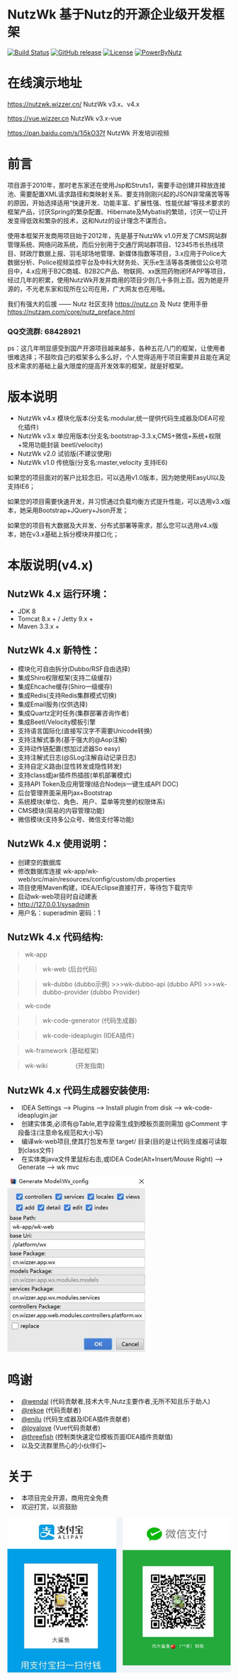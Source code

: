 NutzWk 基于Nutz的开源企业级开发框架
======

[![Build Status](https://travis-ci.org/Wizzercn/NutzWk.png?branch=bootstrap)](https://travis-ci.org/Wizzercn/NutzWk)
[![GitHub release](https://img.shields.io/github/release/Wizzercn/NutzWk.svg)](https://github.com/Wizzercn/NutzWk/releases)
[![License](https://img.shields.io/badge/license-Apache%202-4EB1BA.svg)](https://www.apache.org/licenses/LICENSE-2.0.html)
[![PowerByNutz](https://img.shields.io/badge/PowerBy-Nutz-green.svg)](https://github.com/nutzam/nutz)

在线演示地址
======
https://nutzwk.wizzer.cn/                 NutzWk v3.x、v4.x

https://vue.wizzer.cn                     NutzWk v3.x-vue

https://pan.baidu.com/s/1i5kO37f          NutzWk 开发培训视频

# 前言

项目源于2010年，那时老东家还在使用Jsp和Struts1，需要手动创建并释放连接池、需要配置XML请求路径和类映射关系、要支持刚刚兴起的JSON非常痛苦等等的原因，开始选择适用“快速开发、功能丰富、扩展性强、性能优越”等技术要求的框架产品，讨厌Spring的繁杂配置、Hibernate及Mybatis的繁琐，讨厌一切让开发变得低效和繁杂的技术，这和Nutz的设计理念不谋而合。

使用本框架开发商用项目始于2012年，先是基于NutzWk v1.0开发了CMS网站群管理系统、网络问政系统，而后分别用于交通厅网站群项目、12345市长热线项目、财政厅数据上报、羽毛球场地管理、新媒体指数等项目，3.x应用于Police大数据分析、Police视频监控平台及中科大财务处、天乐e生活等各类微信公众号项目中，4.x应用于B2C商城、B2B2C产品、物联网、xx医院药物闭环APP等项目，经过几年的积累，使用NutzWk开发并商用的项目少则几十多则上百。因为她是开源的，不光老东家和现所在公司在用，广大网友也在用哦。

我们有强大的后援 —— Nutz 社区支持  https://nutz.cn  及 Nutz 使用手册 https://nutzam.com/core/nutz_preface.html

### QQ交流群: 68428921

ps：这几年明显感受到国产开源项目越来越多，各种五花八门的框架，让使用者很难选择；不鼓吹自己的框架多么多么好，个人觉得适用于项目需要并且能在满足技术需求的基础上最大限度的提高开发效率的框架，就是好框架。

# 版本说明

*   NutzWk v4.x 模块化版本(分支名:modular,统一提供代码生成器及IDEA可视化插件)
*   NutzWk v3.x 单应用版本(分支名:bootstrap-3.3.x,CMS+微信+系统+权限+常用功能封装 beetl/velocity)
*   NutzWk v2.0 试验版(不建议使用)
*   NutzWk v1.0 传统版(分支名:master,velocity 支持IE6)

如果您的项目面对的客户比较念旧，可以选用v1.0版本，因为她使用EasyUI以及支持IE6；

如果您的项目需要快速开发，并习惯通过负载均衡方式提升性能，可以选用v3.x版本，她采用Bootstrap+JQuery+Json开发；

如果您的项目有大数据及大并发、分布式部署等需求，那么您可以选用v4.x版本，她在v3.x基础上拆分模块并接口化；

# 本版说明(v4.x)

## NutzWk 4.x 运行环境：

*   JDK 8
*   Tomcat 8.x + / Jetty 9.x +
*   Maven 3.3.x +

## NutzWk 4.x 新特性：

*   模块化可自由拆分(Dubbo/RSF自由选择)
*   集成Shiro权限框架(支持二级缓存)
*   集成Ehcache缓存(Shiro一级缓存)
*   集成Redis(支持Redis集群模式切换)
*   集成Email服务(仅供选择)
*   集成Quartz定时任务(集群部署咨询作者)
*   集成Beetl/Velocity模板引擎
*   支持语言国际化(直接写汉字不需要Unicode转换)
*   支持注解式事务(基于强大的@Aop注解)
*   支持动作链配置(想加过滤器So easy)
*   支持注解式日志(@SLog注解自动记录日志)
*   支持自定义路由(显性转发或隐性转发)
*   支持class或jar插件热插拔(单机部署模式)
*   支持API Token及应用管理(结合Nodejs一键生成API DOC)
*   后台管理界面采用Pjax+Bootstrap
*   系统模块(单位、角色、用户、菜单等完整的权限体系)
*   CMS模块(简易的内容管理功能)
*   微信模块(支持多公众号、微信支付等功能)


## NutzWk 4.x 使用说明：

*   创建空的数据库
*   修改数据库连接 wk-app/wk-web/src/main/resources/config/custom/db.properties
*   项目使用Maven构建，IDEA/Eclipse直接打开，等待包下载完毕
*   启动wk-web项目时自动建表
*   http://127.0.0.1/sysadmin
*   用户名：superadmin 密码：1

## NutzWk 4.x 代码结构:

>wk-app

   >>wk-web               (后台代码)

   >>wk-dubbo              (dubbo示例)
      >>>wk-dubbo-api       (dubbo API)
      >>>wk-dubbo-provider  (dubbo Provider)

>wk-code

   >>wk-code-generator    (代码生成器)

   >>wk-code-ideaplugin   (IDEA插件)

>wk-framework            (基础框架)

>wk-wiki                (开发指南)


## NutzWk 4.x 代码生成器安装使用:
*   IDEA Settings --> Plugins --> Install plugin from disk --> wk-code-ideaplugin.jar
*   创建实体类,必须有@Table,若字段需生成到模板页面则需加 @Comment 字段备注(注意命名规范和大小写)
*   编译wk-web项目,使其打包发布至 target/ 目录(目的是让代码生成器可读取到class文件)
*   在实体类java文件里鼠标右击,或IDEA Code(Alt+Insert/Mouse Right) --> Generate --> wk mvc

![IDEA插件截图](wk-code/wk-code-ideaplugin/demo.png)

# 鸣谢
*   [@wendal](https://github.com/wendal) (代码贡献者,技术大牛,Nutz主要作者,无所不知且乐于助人)
*   [@rekoe](https://github.com/Rekoe) (代码贡献者)
*   [@enilu](https://github.com/enilu) (代码生成器及IDEA插件贡献者)
*   [@loyalove](https://github.com/loyalove) (Vue代码贡献者)
*   [@threefish](https://github.com/threefish) (控制类快速定位模板页面IDEA插件贡献值)
*   以及交流群里热心的小伙伴们~

# 关于

*   本项目完全开源，商用完全免费
*   欢迎打赏，以资鼓励

![打赏](pay.jpg)

